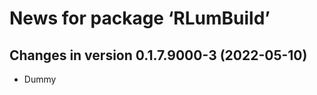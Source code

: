 




<!-- NEWS.md was auto-generated by NEWS.Rmd. Please DO NOT edit by hand!-->

# News for package ‘RLumBuild’

## Changes in version 0.1.7.9000-3 (2022-05-10)

-   Dummy
